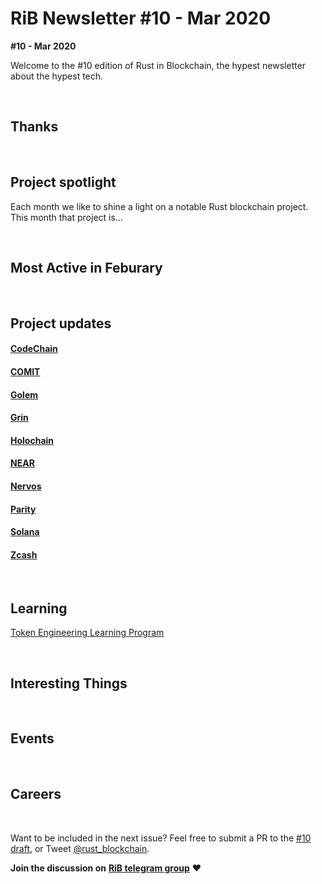 # RiB Newsletter #10 - Mar 2020

**#10 - Mar 2020**

Welcome to the #10 edition of Rust in Blockchain, the hypest newsletter about the hypest tech. <!--[Previous: #9](). -->



&nbsp;


## Thanks


&nbsp;


## Project spotlight

Each month we like to shine a light on a notable Rust blockchain project. This month that project is…

&nbsp;


## Most Active in Feburary

&nbsp;



## Project updates

#### [**CodeChain**](https://github.com/codeChain-io/)


#### [**COMIT**](https://comit.network/)


#### [**Golem**](https://golem.network/)


#### [**Grin**](https://github.com/mimblewimble/grin)


#### [**Holochain**](https://github.com/holochain/)


#### [**NEAR**](https://github.com/nearprotocol/nearcore)


#### [**Nervos**](https://github.com/nervosnetwork)


#### [**Parity** ](https://github.com/paritytech)


#### [**Solana**](https://github.com/solana-labs/solana)


#### [**Zcash**](https://z.cash/)

&nbsp;

## Learning

[Token Engineering Learning Program](https://www.tannrallard.tech/token-engineering-learning-program/)

&nbsp;

## Interesting Things


&nbsp;

## Events


&nbsp;

## Careers


&nbsp;

Want to be included in the next issue? Feel free to submit a PR to the [#10 draft](), or Tweet [@rust_blockchain](https://twitter.com/rust_blockchain).

**Join the discussion on** [**RiB telegram group**](https://t.me/rustinblockchain) **❤️**
